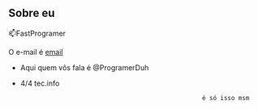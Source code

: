 ## Sobre eu

📫FastProgramer

O e-mail é [email](eduardo.angieski.silva@escola.pr.gov.br)
- Aqui quem vôs fala é @ProgramerDuh
- 4/4 tec.info



                                                        é só isso msm
